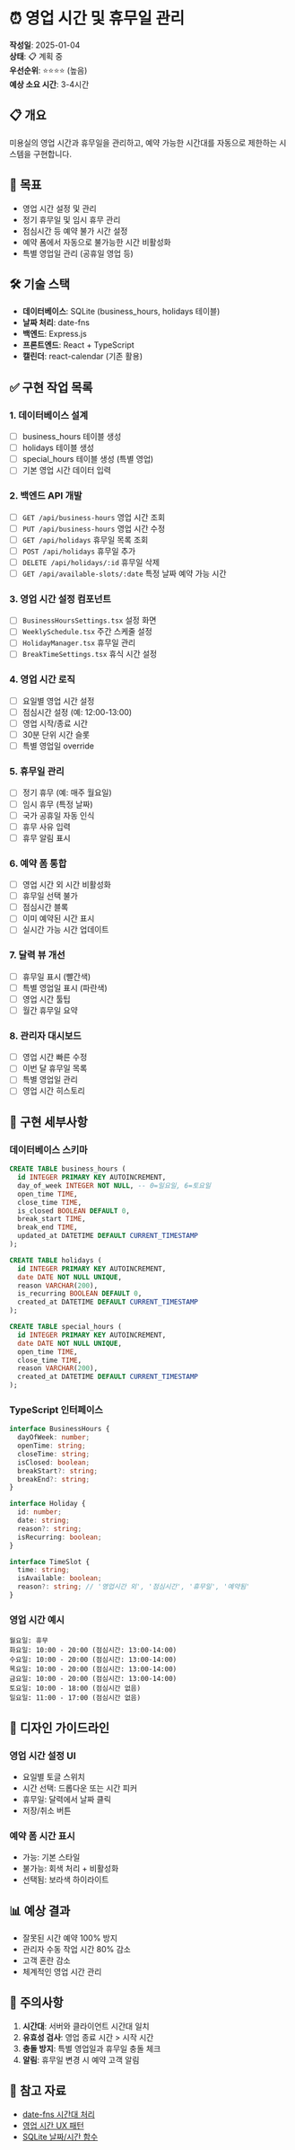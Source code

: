 # ⏰ 영업 시간 및 휴무일 관리

**작성일**: 2025-01-04  
**상태**: 📋 계획 중  
**우선순위**: ⭐⭐⭐⭐ (높음)  
**예상 소요 시간**: 3-4시간

## 📋 개요

미용실의 영업 시간과 휴무일을 관리하고, 예약 가능한 시간대를 자동으로 제한하는 시스템을 구현합니다.

## 🎯 목표

- 영업 시간 설정 및 관리
- 정기 휴무일 및 임시 휴무 관리
- 점심시간 등 예약 불가 시간 설정
- 예약 폼에서 자동으로 불가능한 시간 비활성화
- 특별 영업일 관리 (공휴일 영업 등)

## 🛠 기술 스택

- **데이터베이스**: SQLite (business_hours, holidays 테이블)
- **날짜 처리**: date-fns
- **백엔드**: Express.js
- **프론트엔드**: React + TypeScript
- **캘린더**: react-calendar (기존 활용)

## ✅ 구현 작업 목록

### 1. 데이터베이스 설계
- [ ] business_hours 테이블 생성
- [ ] holidays 테이블 생성
- [ ] special_hours 테이블 생성 (특별 영업)
- [ ] 기본 영업 시간 데이터 입력

### 2. 백엔드 API 개발
- [ ] `GET /api/business-hours` 영업 시간 조회
- [ ] `PUT /api/business-hours` 영업 시간 수정
- [ ] `GET /api/holidays` 휴무일 목록 조회
- [ ] `POST /api/holidays` 휴무일 추가
- [ ] `DELETE /api/holidays/:id` 휴무일 삭제
- [ ] `GET /api/available-slots/:date` 특정 날짜 예약 가능 시간

### 3. 영업 시간 설정 컴포넌트
- [ ] `BusinessHoursSettings.tsx` 설정 화면
- [ ] `WeeklySchedule.tsx` 주간 스케줄 설정
- [ ] `HolidayManager.tsx` 휴무일 관리
- [ ] `BreakTimeSettings.tsx` 휴식 시간 설정

### 4. 영업 시간 로직
- [ ] 요일별 영업 시간 설정
- [ ] 점심시간 설정 (예: 12:00-13:00)
- [ ] 영업 시작/종료 시간
- [ ] 30분 단위 시간 슬롯
- [ ] 특별 영업일 override

### 5. 휴무일 관리
- [ ] 정기 휴무 (예: 매주 월요일)
- [ ] 임시 휴무 (특정 날짜)
- [ ] 국가 공휴일 자동 인식
- [ ] 휴무 사유 입력
- [ ] 휴무 알림 표시

### 6. 예약 폼 통합
- [ ] 영업 시간 외 시간 비활성화
- [ ] 휴무일 선택 불가
- [ ] 점심시간 블록
- [ ] 이미 예약된 시간 표시
- [ ] 실시간 가능 시간 업데이트

### 7. 달력 뷰 개선
- [ ] 휴무일 표시 (빨간색)
- [ ] 특별 영업일 표시 (파란색)
- [ ] 영업 시간 툴팁
- [ ] 월간 휴무일 요약

### 8. 관리자 대시보드
- [ ] 영업 시간 빠른 수정
- [ ] 이번 달 휴무일 목록
- [ ] 특별 영업일 관리
- [ ] 영업 시간 히스토리

## 📝 구현 세부사항

### 데이터베이스 스키마
```sql
CREATE TABLE business_hours (
  id INTEGER PRIMARY KEY AUTOINCREMENT,
  day_of_week INTEGER NOT NULL, -- 0=일요일, 6=토요일
  open_time TIME,
  close_time TIME,
  is_closed BOOLEAN DEFAULT 0,
  break_start TIME,
  break_end TIME,
  updated_at DATETIME DEFAULT CURRENT_TIMESTAMP
);

CREATE TABLE holidays (
  id INTEGER PRIMARY KEY AUTOINCREMENT,
  date DATE NOT NULL UNIQUE,
  reason VARCHAR(200),
  is_recurring BOOLEAN DEFAULT 0,
  created_at DATETIME DEFAULT CURRENT_TIMESTAMP
);

CREATE TABLE special_hours (
  id INTEGER PRIMARY KEY AUTOINCREMENT,
  date DATE NOT NULL UNIQUE,
  open_time TIME,
  close_time TIME,
  reason VARCHAR(200),
  created_at DATETIME DEFAULT CURRENT_TIMESTAMP
);
```

### TypeScript 인터페이스
```typescript
interface BusinessHours {
  dayOfWeek: number;
  openTime: string;
  closeTime: string;
  isClosed: boolean;
  breakStart?: string;
  breakEnd?: string;
}

interface Holiday {
  id: number;
  date: string;
  reason?: string;
  isRecurring: boolean;
}

interface TimeSlot {
  time: string;
  isAvailable: boolean;
  reason?: string; // '영업시간 외', '점심시간', '휴무일', '예약됨'
}
```

### 영업 시간 예시
```
월요일: 휴무
화요일: 10:00 - 20:00 (점심시간: 13:00-14:00)
수요일: 10:00 - 20:00 (점심시간: 13:00-14:00)
목요일: 10:00 - 20:00 (점심시간: 13:00-14:00)
금요일: 10:00 - 20:00 (점심시간: 13:00-14:00)
토요일: 10:00 - 18:00 (점심시간 없음)
일요일: 11:00 - 17:00 (점심시간 없음)
```

## 🎨 디자인 가이드라인

### 영업 시간 설정 UI
- 요일별 토글 스위치
- 시간 선택: 드롭다운 또는 시간 피커
- 휴무일: 달력에서 날짜 클릭
- 저장/취소 버튼

### 예약 폼 시간 표시
- 가능: 기본 스타일
- 불가능: 회색 처리 + 비활성화
- 선택됨: 보라색 하이라이트

## 📊 예상 결과

- 잘못된 시간 예약 100% 방지
- 관리자 수동 작업 시간 80% 감소
- 고객 혼란 감소
- 체계적인 영업 시간 관리

## 🚨 주의사항

1. **시간대**: 서버와 클라이언트 시간대 일치
2. **유효성 검사**: 영업 종료 시간 > 시작 시간
3. **충돌 방지**: 특별 영업일과 휴무일 충돌 체크
4. **알림**: 휴무일 변경 시 예약 고객 알림

## 🔗 참고 자료

- [date-fns 시간대 처리](https://date-fns.org/docs/Time-Zones)
- [영업 시간 UX 패턴](https://www.nngroup.com/articles/business-hours/)
- [SQLite 날짜/시간 함수](https://www.sqlite.org/lang_datefunc.html)